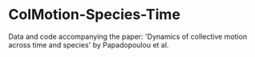 # ColMotion-Species-Time
Data and code accompanying the paper: 'Dynamics of collective motion across time and species'  by Papadopoulou et al.
